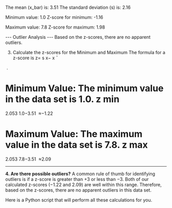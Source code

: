 The mean (x_bar) is: 3.51
The standard deviation (s) is: 2.16

Minimum value: 1.0
Z-score for minimum: -1.16

Maximum value: 7.8
Z-score for maximum: 1.98

--- Outlier Analysis ---
Based on the z-scores, there are no apparent outliers.

3. Calculate the z-scores for the Minimum and Maximum
The formula for a z-score is z= 
s
x− 
x
ˉ
 
​
 .

Minimum Value: The minimum value in the data set is 1.0.
z 
min
​
 = 
2.053
1.0−3.51
​
 ≈−1.22

Maximum Value: The maximum value in the data set is 7.8.
z 
max
​
 = 
2.053
7.8−3.51
​
 ≈2.09

---
**4. Are there possible outliers?**
A common rule of thumb for identifying outliers is if a z-score is greater than +3 or less than −3. Both of our calculated z-scores (−1.22 and 2.09) are well within this range. Therefore, based on the z-scores, there are no apparent outliers in this data set.

Here is a Python script that will perform all these calculations for you.
